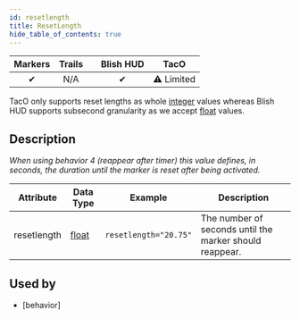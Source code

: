 ```yaml
---
id: resetlength
title: ResetLength
hide_table_of_contents: true
---
```


| Markers | Trails | | Blish HUD | TacO |
|-|-|-|-|-|
| <center>✔</center> | <center>N/A</center> | | <center>✔</center> | <center>⚠ Limited</center> |

TacO only supports reset lengths as whole [integer](../datatypes/integer) values whereas Blish HUD supports subsecond granularity as we accept [float](../datatypes/float) values.

## Description

*When using behavior 4 (reappear after timer) this value defines, in seconds, the duration until the marker is reset after being activated.*

| Attribute | Data Type | Example | Description |
|-|-|-|-|
| resetlength | [float](../datatypes/float) | `resetlength="20.75"` | The number of seconds until the marker should reappear. |

## Used by
- [behavior]